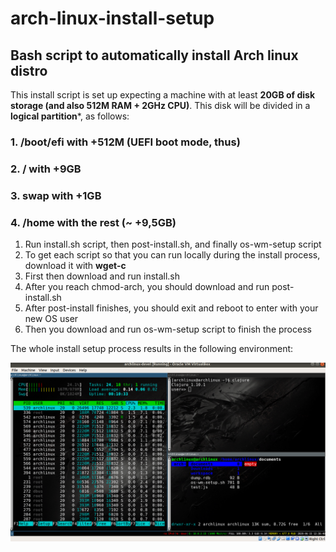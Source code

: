 # arch-linux-install-setup ###
## Bash script to automatically install Arch linux distro #

This install script is set up expecting a machine with at least **20GB of disk storage (and also 512M RAM + 2GHz CPU)**. This disk will be divided in a **logical partition***, as follows:

  ### 1. /boot/efi with +512M (UEFI boot mode, thus)
  ### 2. / with +9GB
  ### 3. swap with +1GB
  ### 4. /home with the rest (~ +9,5GB)
  
1. Run install.sh script, then post-install.sh, and finally os-wm-setup script
2. To get each script so that you can run locally during the install process, download it with **wget-c <raw github script file>**
3. First then download and run install.sh
4. After you reach chmod-arch, you should download and run post-install.sh
5. After post-install finishes, you should exit and reboot to enter with your new OS user
6. Then you download and run os-wm-setup script to finish the process

The whole install setup process results in the following environment:

![alt text](./arch-screen-shot-result.png)
